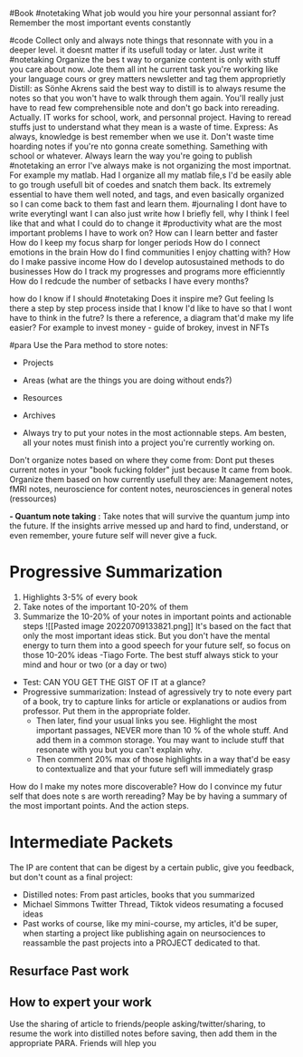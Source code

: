 #Book 
 #notetaking
	 What  job would you hire your personnal assiant for? 
		 Remember the most important events constantly
		 
		 
		 
#code Collect only and always note things that resonnate with you in a deeper level. it doesnt matter if its usefull today or later. Just write it #notetaking 
	Organize the bes t way to organize content is only with stuff  you care about now. Jote them all int he current task you're working  like your language cours or grey matters newsletter and tag them approprietly
Distill: as Sönhe Akrens said the best way to distill is to always resume the notes so that you won't have to walk through them again. You'll really just have to read few comprehensible note and don't go back into rereading. Actually. IT works for school, work, and personnal project. Having to reread stuffs just to understand what they mean is a waste of time. 
Express: As always, knowledge is best remember when we use it. Don't waste time hoarding notes if you're nto gonna create something. Samething with school or whatever. Always learn the way you're going to publish
#notetaking an error I've always make is not organizing the most importnat. For example my matlab. Had I organize  all my matlab file,s I'd be easily able to go trough usefull bit of coedes and snatch them back. Its extremely essential to have them well noted, and tags, and even basically organized so I can come back to them fast and learn them.
	#journaling I dont have to write everytingI want I can also just write how I briefly fell, why  I think I feel like that and what I could do to change it
	#productivity what are the most important problems I have to work on?
		How can I learn better and faster
		How do I keep my focus sharp for longer periods
		How do I connect emotions in the brain
		How do I find communities I enjoy chatting with?
		How do I make passive income
		How do I develop autosustained methods to do businesses
		How do I track my progresses and programs more efficienntly
		How do I redcude the number of setbacks I have every months?


how do I know if I should #notetaking 
	Does it inspire me? Gut feeling
	Is there a step by step process inside that I know I'd like to have so that I wont have to think in the futre? Is there a reference, a diagram that'd make my life easier?
		For example to invest money - guide of brokey, invest in NFTs

#para Use the Para method to store notes:
- Projects
- Areas (what are the things you are doing without ends?)
- Resources
- Archives

- Always try to put your notes in the most actionnable steps. Am besten, all your notes must finish into a project you're currently working on. 

Don't organize notes based on where they come from: Dont put theses current notes in your  "book fucking folder" just because It came from book. Organize them based on how currently usefull they are: Management notes, fMRI notes, neuroscience for content notes, neurosciences in general notes (ressources)

**- Quantum note taking** : Take notes that will survive the quantum jump into the future. If the insights arrive messed up and hard to find, understand, or even remember, youre future self will never give a fuck. 

# Progressive Summarization
1. Highlights 3-5% of every book
2. Take notes of the important 10-20% of them
3. Summarize the 10-20% of your notes in important points and actionable steps
![[Pasted image 20220709133821.png]]
It's based on the fact that only the most important ideas stick. But you don't have the mental energy to turn them into a good speech  for your future self, so focus on those 10-20% ideas 
-Tiago Forte. The best stuff always stick to your mind and hour or two (or a day or two)
- Test: CAN YOU GET THE GIST OF IT at a glance?
- Progressive summarization: Instead of agressively try to note every part of a book, try to capture links for article or explanations or audios from professor. Put them in the appropriate folder. 
	- Then later, find your usual links you see. Highlight the most important passages, NEVER more than 10 % of the whole stuff. And add them in a common storage. You may want to include stuff that resonate with you but you can't explain why. 
	- Then comment 20% max of those highlights in a way that'd be easy to contextualize and that your future sefl will immediately grasp

How do I make my notes more discoverable? How do I convince my futur self that does note s are worth rereading? May be by having a summary of the most important points. And the action steps. 


# Intermediate Packets
The IP are content that can be digest by a certain public, give you feedback, but don't count as a final project:
- Distilled notes: From past articles, books that you summarized
- Michael Simmons Twitter Thread, Tiktok videos resumating a focused ideas
- Past works of course, like my mini-course, my articles, it'd be super, when starting a project like publishing again on neursociences to reassamble the past projects into a PROJECT dedicated to that. 
## Resurface Past work
## How to expert your work
Use the sharing of article to friends/people asking/twitter/sharing, to resume the work into distilled notes before saving, then add them in the appropriate PARA. Friends will hlep you

 